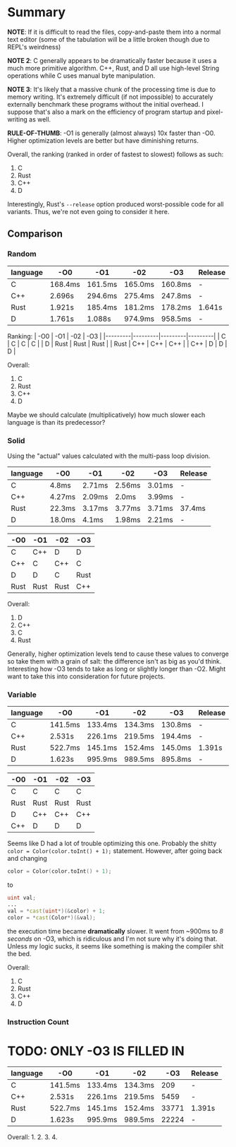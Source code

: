 # Summary
**NOTE**: If it is difficult to read the files, copy-and-paste them into a normal text editor (some of the tabulation will be a little broken though due to REPL's weirdness)

**NOTE 2**: C generally appears to be dramatically faster because it uses a much more primitive algorithm. C++, Rust, and D all use high-level String operations while C uses manual byte manipulation.

**NOTE 3**: It's likely that a massive chunk of the processing time is due to memory writing. It's extremely difficult (if not impossible) to accurately externally benchmark these programs without the initial overhead. I suppose that's also a mark on the efficiency of program startup and pixel-writing as well.

**RULE-OF-THUMB**: -O1 is generally (almost always) 10x faster than -O0. Higher optimization levels are better but have diminishing returns.

Overall, the ranking (ranked in order of fastest to slowest) follows as such:
1. C
2. Rust
3. C++
4. D

Interestingly, Rust's `--release` option produced worst-possible code for all variants. Thus, we're not even going to consider it here.

## Comparison
### Random
|language|   -O0   |   -O1   |   -02   |   -O3   | Release |
|--------|---------|---------|---------|---------|---------|
|   C    | 168.4ms | 161.5ms | 165.0ms | 160.8ms |    -    |
|  C++   | 2.696s  | 294.6ms | 275.4ms | 247.8ms |    -    |
|  Rust  | 1.921s  | 185.4ms | 181.2ms | 178.2ms | 1.641s  |
|   D    | 1.761s  | 1.088s  | 974.9ms | 958.5ms |    -    |

Ranking:
|   -O0   |   -O1   |   -02   |   -O3   |
|---------|---------|---------|---------|
|   C     |    C    |    C    |    C    |
|   D     |   Rust  |   Rust  |   Rust  |
|  Rust   |   C++   |   C++   |   C++   |
|  C++    |    D    |    D    |    D    |

Overall:
1. C
2. Rust
3. C++
4. D

Maybe we should calculate (multiplicatively) how much slower each language is than its predecessor?

### Solid
Using the "actual" values calculated with the multi-pass loop division.

|language|   -O0   |   -O1   |   -02   |   -O3   | Release |
|--------|---------|---------|---------|---------|---------|
|   C    |  4.8ms  |  2.71ms | 2.56ms  | 3.01ms  |    -    |
|  C++   |  4.27ms |  2.09ms |  2.0ms  | 3.99ms  |    -    |
|  Rust  |  22.3ms |  3.17ms | 3.77ms  | 3.71ms  | 37.4ms  |
|   D    |  18.0ms |  4.1ms  | 1.98ms  | 2.21ms  |    -    |

|   -O0   |   -O1   |   -02   |   -O3   |
|---------|---------|---------|---------|
|   C     |   C++   |    D    |    D    |
|  C++    |    C    |   C++   |    C    |
|   D     |    D    |    C    |   Rust  |
|  Rust   |   Rust  |   Rust  |   C++   |

Overall:
1. D
2. C++
3. C
4. Rust

Generally, higher optimization levels tend to cause these values to converge so take them with a grain of salt: the difference isn't as big as you'd think.
Interesting how -O3 tends to take as long or slightly longer than -O2. Might want to take this into consideration for future projects.

### Variable
|language|   -O0   |   -O1   |   -02   |   -O3   | Release |
|--------|---------|---------|---------|---------|---------|
|   C    | 141.5ms | 133.4ms | 134.3ms | 130.8ms |    -    |
|  C++   | 2.531s  | 226.1ms | 219.5ms | 194.4ms |    -    |
|  Rust  | 522.7ms | 145.1ms | 152.4ms | 145.0ms | 1.391s  |
|   D    | 1.623s  | 995.9ms | 989.5ms | 895.8ms |    -    |

|   -O0   |   -O1   |   -02   |   -O3   |
|---------|---------|---------|---------|
|    C    |    C    |    C    |    C    |
|  Rust   |   Rust  |   Rust  |   Rust  |
|    D    |   C++   |   C++   |   C++   |
|   C++   |    D    |    D    |    D    |

Seems like D had a lot of trouble optimizing this one. Probably the shitty `color = Color(color.toInt() + 1);` statement. However, after going back and changing
```d
color = Color(color.toInt() + 1);
```
to
```d
uint val;
...
val = *cast(uint*)(&color) + 1;
color = *cast(Color*)(&val);
```
the execution time became **dramatically** slower. It went from ~900ms to *8 seconds* on -O3, which is ridiculous and I'm not sure why it's doing that.
Unless my logic sucks, it seems like something is making the compiler shit the bed.


Overall:
1. C
2. Rust
3. C++
4. D

### Instruction Count
# TODO: ONLY -O3 IS FILLED IN
|language|   -O0   |   -O1   |   -02   |   -O3   | Release |
|--------|---------|---------|---------|---------|---------|
|   C    | 141.5ms | 133.4ms | 134.3ms | 209     |    -    |
|  C++   | 2.531s  | 226.1ms | 219.5ms | 5459    |    -    |
|  Rust  | 522.7ms | 145.1ms | 152.4ms | 33771   | 1.391s  |
|   D    | 1.623s  | 995.9ms | 989.5ms | 22224   |    -    |

Overall:
1.
2.
3.
4.
